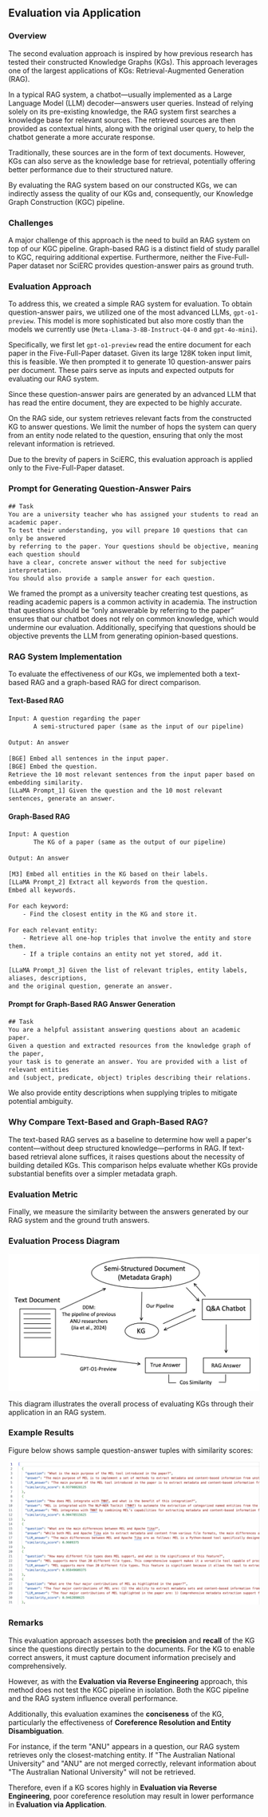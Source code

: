 ## Evaluation via Application

### Overview

The second evaluation approach is inspired by how previous research has tested their constructed Knowledge Graphs (KGs). This approach leverages one of the largest applications of KGs: Retrieval-Augmented Generation (RAG).

In a typical RAG system, a chatbot—usually implemented as a Large Language Model (LLM) decoder—answers user queries. Instead of relying solely on its pre-existing knowledge, the RAG system first searches a knowledge base for relevant sources. The retrieved sources are then provided as contextual hints, along with the original user query, to help the chatbot generate a more accurate response.

Traditionally, these sources are in the form of text documents. However, KGs can also serve as the knowledge base for retrieval, potentially offering better performance due to their structured nature.

By evaluating the RAG system based on our constructed KGs, we can indirectly assess the quality of our KGs and, consequently, our Knowledge Graph Construction (KGC) pipeline.

### Challenges

A major challenge of this approach is the need to build an RAG system on top of our KGC pipeline. Graph-based RAG is a distinct field of study parallel to KGC, requiring additional expertise. Furthermore, neither the Five-Full-Paper dataset nor SciERC provides question-answer pairs as ground truth.

### Evaluation Approach

To address this, we created a simple RAG system for evaluation. To obtain question-answer pairs, we utilized one of the most advanced LLMs, `gpt-o1-preview`. This model is more sophisticated but also more costly than the models we currently use (`Meta-Llama-3-8B-Instruct-Q4-0` and `gpt-4o-mini`).

Specifically, we first let `gpt-o1-preview` read the entire document for each paper in the Five-Full-Paper dataset. Given its large 128K token input limit, this is feasible. We then prompted it to generate 10 question-answer pairs per document. These pairs serve as inputs and expected outputs for evaluating our RAG system.

Since these question-answer pairs are generated by an advanced LLM that has read the entire document, they are expected to be highly accurate.

On the RAG side, our system retrieves relevant facts from the constructed KG to answer questions. We limit the number of hops the system can query from an entity node related to the question, ensuring that only the most relevant information is retrieved.

Due to the brevity of papers in SciERC, this evaluation approach is applied only to the Five-Full-Paper dataset.

### Prompt for Generating Question-Answer Pairs

```plaintext
## Task
You are a university teacher who has assigned your students to read an academic paper.
To test their understanding, you will prepare 10 questions that can only be answered
by referring to the paper. Your questions should be objective, meaning each question should
have a clear, concrete answer without the need for subjective interpretation.
You should also provide a sample answer for each question.
```

We framed the prompt as a university teacher creating test questions, as reading academic papers is a common activity in academia. The instruction that questions should be “only answerable by referring to the paper” ensures that our chatbot does not rely on common knowledge, which would undermine our evaluation. Additionally, specifying that questions should be objective prevents the LLM from generating opinion-based questions.

### RAG System Implementation

To evaluate the effectiveness of our KGs, we implemented both a text-based RAG and a graph-based RAG for direct comparison.

#### **Text-Based RAG**

```plaintext
Input: A question regarding the paper
       A semi-structured paper (same as the input of our pipeline)

Output: An answer

[BGE] Embed all sentences in the input paper.
[BGE] Embed the question.
Retrieve the 10 most relevant sentences from the input paper based on embedding similarity.
[LLaMA Prompt_1] Given the question and the 10 most relevant sentences, generate an answer.
```

#### **Graph-Based RAG**

```plaintext
Input: A question
       The KG of a paper (same as the output of our pipeline)

Output: An answer

[M3] Embed all entities in the KG based on their labels.
[LLaMA Prompt_2] Extract all keywords from the question.
Embed all keywords.

For each keyword:
    - Find the closest entity in the KG and store it.

For each relevant entity:
    - Retrieve all one-hop triples that involve the entity and store them.
    - If a triple contains an entity not yet stored, add it.

[LLaMA Prompt_3] Given the list of relevant triples, entity labels, aliases, descriptions,
and the original question, generate an answer.
```

#### **Prompt for Graph-Based RAG Answer Generation**

```plaintext
## Task
You are a helpful assistant answering questions about an academic paper.
Given a question and extracted resources from the knowledge graph of the paper,
your task is to generate an answer. You are provided with a list of relevant entities
and (subject, predicate, object) triples describing their relations.
```

We also provide entity descriptions when supplying triples to mitigate potential ambiguity.

### Why Compare Text-Based and Graph-Based RAG?

The text-based RAG serves as a baseline to determine how well a paper's content—without deep structured knowledge—performs in RAG. If text-based retrieval alone suffices, it raises questions about the necessity of building detailed KGs. This comparison helps evaluate whether KGs provide substantial benefits over a simpler metadata graph.

### Evaluation Metric

Finally, we measure the similarity between the answers generated by our RAG system and the ground truth answers.

### Evaluation Process Diagram

![Evaluation via Application Process](./figures/application-eva.png)

This diagram illustrates the overall process of evaluating KGs through their application in an RAG system.

### Example Results

Figure below shows sample question-answer tuples with similarity scores:

![Sample Question-Answer Pairs](./figures/question-answer-sample.png)

### Remarks

This evaluation approach assesses both the **precision** and **recall** of the KG since the questions directly pertain to the documents. For the KG to enable correct answers, it must capture document information precisely and comprehensively.

However, as with the **Evaluation via Reverse Engineering** approach, this method does not test the KGC pipeline in isolation. Both the KGC pipeline and the RAG system influence overall performance.

Additionally, this evaluation examines the **conciseness** of the KG, particularly the effectiveness of **Coreference Resolution and Entity Disambiguation**.

For instance, if the term "ANU" appears in a question, our RAG system retrieves only the closest-matching entity. If "The Australian National University" and "ANU" are not merged correctly, relevant information about "The Australian National University" will not be retrieved.

Therefore, even if a KG scores highly in **Evaluation via Reverse Engineering**, poor coreference resolution may result in lower performance in **Evaluation via Application**.

